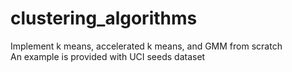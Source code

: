 # clustering_algorithms
Implement k means, accelerated k means, and GMM from scratch  
An example is provided with UCI seeds dataset

